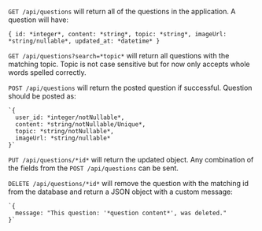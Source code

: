 `GET /api/questions` will return all of the questions in the application. A question will have:

   `{
      id: *integer*,
      content: *string*,
      topic: *string*,
      imageUrl: *string/nullable*,
      updated_at: *datetime*
    }`

`GET /api/questions?search=*topic*` will return all questions with the matching topic. Topic is not case sensitive but for now only accepts whole words spelled correctly.

`POST /api/questions` will return the posted question if successful. Question should be posted as:

    `{
      user_id: *integer/notNullable*,
      content: *string/notNullable/Unique*,
      topic: *string/notNullable*,
      imageUrl: *string/nullable*
    }`

`PUT /api/questions/*id*` will return the updated object. Any combination of the fields from the `POST /api/questions` can be sent.

`DELETE /api/questions/*id*` will remove the question with the matching id from the database and return a JSON object with a custom message:

    `{
      message: "This question: '*question content*', was deleted."
    }`
